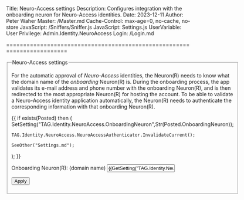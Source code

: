 ﻿Title: Neuro-Access settings
Description: Configures integration with the onboarding neuron for Neuro-Access identities.
Date: 2023-12-11
Author: Peter Waher
Master: /Master.md
Cache-Control: max-age=0, no-cache, no-store
JavaScript: /Sniffers/Sniffer.js
JavaScript: Settings.js
UserVariable: User
Privilege: Admin.Identity.NeuroAccess
Login: /Login.md

========================================================================

<form action="Settings.md" method="post" enctype="multipart/form-data">
<fieldset>
<legend>Neuro-Access settings</legend>

For the automatic approval of *Neuro-Access* identities, the Neuron(R) needs to know what the domain name of the *onboarding* Neuron(R)
is. During the onboarding process, the app validates its e-mail address and phone number with the onboarding Neuron(R), and is then
redirected to the most appropriate Neuron(R) for hosting the account. To be able to validate a Neuro-Access identity application
automatically, the Neuron(R) needs to authenticate the corresponding information with that onboarding Neuron(R).

{{
if exists(Posted) then
(
	SetSetting("TAG.Identity.NeuroAccess.OnboardingNeuron",Str(Posted.OnboardingNeuron));

	TAG.Identity.NeuroAccess.NeuroAccessAuthenticator.InvalidateCurrent();

	SeeOther("Settings.md");
);
}}

<p>
<label for="OnboardingNeuron">Onboarding Neuron(R): (domain name)</label>  
<input type="text" id="OnboardingNeuron" name="OnboardingNeuron" value='{{GetSetting("TAG.Identity.NeuroAccess.OnboardingNeuron","id.tagroot.io")}}' required title="Domain name of onboarding Neuron."/>
</p>

<button type="submit" class="posButton">Apply</button>
</fieldset>
</form>